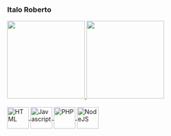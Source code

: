 ### Italo Roberto

 <div>
  <a href="https://github.com/Italo-Roberto">
  <img height="180em" src="https://github-readme-stats.vercel.app/api?username=Italo-Roberto&show_icons=true&theme=onedark&include_all_commits=true&count_private=true"/>
  <img height="180em" src="https://github-readme-stats.vercel.app/api/top-langs/?username=Italo-Roberto&layout=compact&theme=onedark" />
</div>
<div style="display: inline_block"><br>
  <img align="center" alt="HTML" height="50" src="https://image.flaticon.com/icons/png/512/888/888859.png">
  <img align="center" alt="Javascript" height="50" src="https://image.flaticon.com/icons/png/512/919/919828.png">
  <img align="center" alt="PHP" height="50" src="https://image.flaticon.com/icons/png/512/919/919830.png">
  <img align="center" alt="NodeJS" height="50" src="https://image.flaticon.com/icons/png/512/919/919825.png">
</div>
